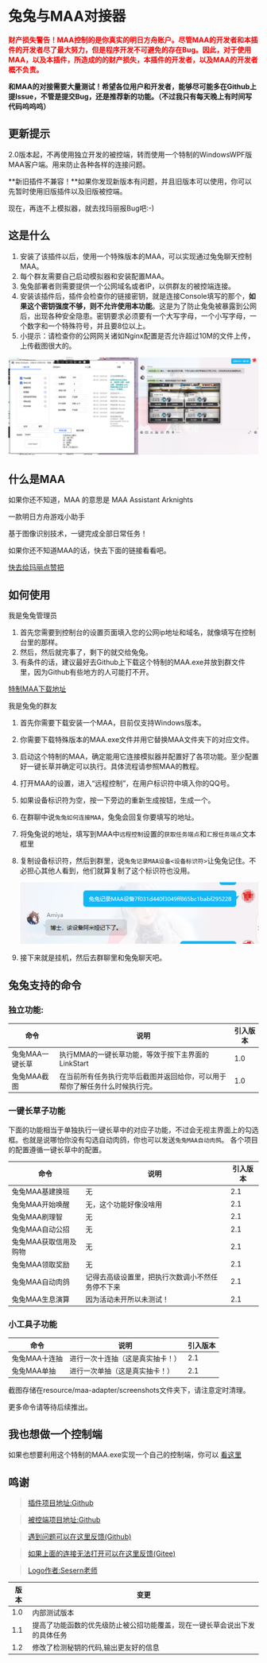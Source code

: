 # 兔兔与MAA对接器

**<span style="color:red;">财产损失警告！MAA控制的是你真实的明日方舟账户。尽管MAA的开发者和本插件的开发者尽了最大努力，但是程序开发不可避免的存在Bug。因此，对于使用MAA，以及本插件，所造成的的财产损失，本插件的开发者，以及MAA的开发者概不负责。</span>**

**和MAA的对接需要大量测试！希望各位用户和开发者，能够尽可能多在Github上提Issue，不管是提交Bug，还是推荐新的功能。（不过我只有每天晚上有时间写代码呜呜呜）**

## 更新提示

2.0版本起，不再使用独立开发的被控端，转而使用一个特制的WindowsWPF版MAA客户端。用来防止各种各样的连接问题。

**新旧插件不兼容！**如果你发现新版本有问题，并且旧版本可以使用，你可以先暂时使用旧版插件以及旧版被控端。

现在，再连不上模拟器，就去找玛丽报Bug吧:-)

## 这是什么

1. 安装了该插件以后，使用一个特殊版本的MAA，可以实现通过兔兔聊天控制MAA。
2. 每个群友需要自己启动模拟器和安装配置MAA。
3. 兔兔部署者则需要提供一个公网域名或者IP，以供群友的被控端连接。
4. 安装该插件后，插件会检查你的链接密钥，就是连接Console填写的那个，**如果这个密钥强度不够，则不允许使用本功能**。这是为了防止兔兔被暴露到公网后，出现各种安全隐患。密钥要求必须要有一个大写字母，一个小写字母，一个数字和一个特殊符号，并且要8位以上。
5. 小提示：请检查你的公网网关诸如Nginx配置是否允许超过10M的文件上传，上传截图很大的。

![例子](https://raw.githubusercontent.com/hsyhhssyy/amiyabot-arknights-hsyhhssyy-maa/master/docs/usage_example.png)

## 什么是MAA

如果你还不知道，MAA 的意思是 MAA Assistant Arknights

一款明日方舟游戏小助手

基于图像识别技术，一键完成全部日常任务！

如果你还不知道MAA的话，快去下面的链接看看吧。

[快去给玛丽点赞把](https://github.com/MaaAssistantArknights/MaaAssistantArknights)


## 如何使用

我是兔兔管理员

1. 首先您需要到控制台的设置页面填入您的公网ip地址和域名，就像填写在控制台里的那样。
2. 然后，然后就完事了，剩下的就交给兔兔。
3. 有条件的话，建议最好去Github上下载这个特制的MAA.exe并放到群文件里，因为Github有些地方的人可能打不开。

 [特制MAA下载地址](https://github.com/hsyhhssyy/amiyabot-arknights-hsyhhssyy-maa/releases/)

我是兔兔的群友

1. 首先你需要下载安装一个MAA，目前仅支持Windows版本。
2. 你需要下载特殊版本的MAA.exe文件并用它替换MAA文件夹下的对应文件。
3. 启动这个特制的MAA，确定能用它连接模拟器并配置好了各项功能。至少配置好一键长草并确定可以执行。具体流程请参照MAA的教程。
4. 打开MAA的设置，进入“远程控制”，在用户标识符中填入你的QQ号。
5. 如果设备标识符为空，按一下旁边的重新生成按钮，生成一个。
6. 在群聊中说`兔兔如何连接MAA`，兔兔会回复你要填写的地址。
7. 将兔兔说的地址，填写到MAA中`远程控制`设置的`获取任务端点`和`汇报任务端点`文本框里
8. 复制设备标识符，然后到群里，说`兔兔记录MAA设备<设备标识符>`让兔兔记住。不必担心其他人看到，他们就算复制了这个标识符也没用。

    ![记住密钥](https://raw.githubusercontent.com/hsyhhssyy/amiyabot-arknights-hsyhhssyy-maa/master/docs/remember_did.png)

9. 接下来就是挂机，然后去群聊里和兔兔聊天吧。

## 兔兔支持的命令

### 独立功能:

|  命令   | 说明  | 引入版本  |
|  ----  | ----  | ----  | 
| 兔兔MAA一键长草  | 执行MMA的一键长草功能，等效于按下主界面的LinkStart | 1.0 |
| 兔兔MAA截图 | 在当前所有任务执行完毕后截图并返回给你，可以用于帮你了解任务什么时候执行完。 | 1.0 |

### 一键长草子功能

下面的功能相当于单独执行一键长草中的对应子功能，不过会无视主界面上的勾选框。也就是说哪怕你没有勾选自动肉鸽，你也可以发送`兔兔MAA自动肉鸽`。
各个项目的配置遵循一键长草中的配置。

|  命令   | 说明  | 引入版本  |
|  ----  | ----  | ----  | 
| 兔兔MAA基建换班 | 无 | 2.1 |
| 兔兔MAA开始唤醒 | 无，这个功能好像没啥用 | 2.1 |
| 兔兔MAA刷理智 | 无 | 2.1 |
| 兔兔MAA自动公招 | 无 | 2.1 |
| 兔兔MAA获取信用及购物 | 无 | 2.1 |
| 兔兔MAA领取奖励 | 无 | 2.1 |
| 兔兔MAA自动肉鸽 | 记得去高级设置里，把执行次数调小不然任务停不下来 | 2.1 |
| 兔兔MAA生息演算 | 因为活动未开所以未测试！ | 2.1 |

### 小工具子功能

|  命令   | 说明  | 引入版本  |
|  ----  | ----  | ----  | 
| 兔兔MAA十连抽 | 进行一次十连抽（这是真实抽卡！） | 2.1 |
| 兔兔MAA单抽 | 进行一次单抽（这是真实抽卡！） | 2.1 |

截图存储在resource/maa-adapter/screenshots文件夹下，请注意定时清理。

更多命令请等待后续推出。

## 我也想做一个控制端

如果也想要利用这个特制的MAA.exe实现一个自己的控制端，你可以 [看这里](https://github.com/hsyhhssyy/amiyabot-arknights-hsyhhssyy-maa/blob/master/MAA_README.md)

## 鸣谢

> [插件项目地址:Github](https://github.com/hsyhhssyy/amiyabot-arknights-hsyhhssyy-maa/)

> [被控端项目地址:Github](https://github.com/hsyhhssyy/amiyabot-maa-adapter/)

> [遇到问题可以在这里反馈(Github)](https://github.com/hsyhhssyy/amiyabot-arknights-hsyhhssyy-maa/issues/new/)

> [如果上面的连接无法打开可以在这里反馈(Gitee)](https://gitee.com/hsyhhssyy/amiyabot-plugin-bug-report/issues/new)

> [Logo作者:Sesern老师](https://space.bilibili.com/305550122)

|  版本   | 变更  |
|  ----  | ----  |
| 1.0  | 内部测试版本 |
| 1.1  | 提高了功能函数的优先级防止被公招功能覆盖，现在一键长草会说出下发的具体任务 |
| 1.2  | 修改了检测秘钥的代码,输出更友好的信息 |